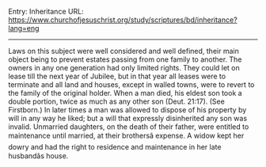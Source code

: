 Entry: Inheritance
URL: https://www.churchofjesuschrist.org/study/scriptures/bd/inheritance?lang=eng

---

Laws on this subject were well considered and well defined, their main object being to prevent estates passing from one family to another. The owners in any one generation had only limited rights. They could let on lease till the next year of Jubilee, but in that year all leases were to terminate and all land and houses, except in walled towns, were to revert to the family of the original holder. When a man died, his eldest son took a double portion, twice as much as any other son (Deut. 21:17). (See Firstborn.) In later times a man was allowed to dispose of his property by will in any way he liked; but a will that expressly disinherited any son was invalid. Unmarried daughters, on the death of their father, were entitled to maintenance until married, at their brothersâ expense. A widow kept her dowry and had the right to residence and maintenance in her late husbandâs house.
